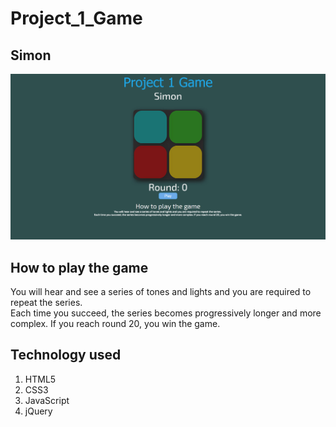 # Project_1_Game
## Simon

<img src="Project_1_Game.jpg">

## How to play the game


You will hear and see a series of tones and lights and you are required to repeat the series. <br/>Each time you succeed, the series becomes progressively longer and more complex. If you reach round 20, you win the game.


## Technology used


1. HTML5
2. CSS3
3. JavaScript
4. jQuery 






